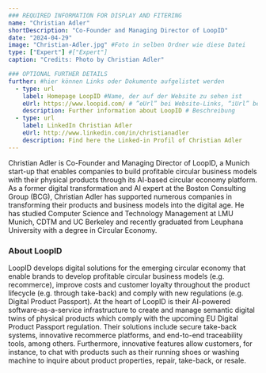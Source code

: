 ```yaml
---
### REQUIRED INFORMATION FOR DISPLAY AND FITERING
name: "Christian Adler"
shortDescription: "Co-Founder and Managing Director of LoopID"
date: "2024-04-29"
image: "Christian-Adler.jpg" #Foto in selben Ordner wie diese Datei
type: ["Expert"] #["Expert"]
caption: "Credits: Photo by Christian Adler"

### OPTIONAL FURTHER DETAILS
further: #hier können Links oder Dokumente aufgelistet werden
  - type: url
    label: Homepage LoopID #Name, der auf der Website zu sehen ist
    eUrl: https://www.loopid.com/ # ”eUrl” bei Website-Links, “iUrl” bei Dokumenten/Fotos
    description: Further information about LoopID # Beschreibung
  - type: url
    label: LinkedIn Christian Adler
    eUrl: http://www.linkedin.com/in/christianadler
    description: Find here the Linked-in Profil of Christian Adler
---
```


Christian Adler is Co-Founder and Managing Director of LoopID, a Munich start-up that enables companies to build profitable circular business models with their physical products through its AI-based circular economy platform. As a former digital transformation and AI expert at the Boston Consulting Group (BCG), Christian Adler has supported numerous companies in transforming their products and business models into the digital age. He has studied Computer Science and Technology Management at LMU Munich, CDTM and UC Berkeley and recently graduated from Leuphana University with a degree in Circular Economy.

### About LoopID

LoopID develops digital solutions for the emerging circular economy that enable brands to develop profitable circular business models (e.g. recommerce), improve costs and customer loyalty throughout the product lifecycle (e.g. through take-back) and comply with new regulations (e.g. Digital Product Passport).
At the heart of LoopID is their AI-powered software-as-a-service infrastructure to create and manage semantic digital twins of physical products which comply with the upcoming EU Digital Product Passport regulation. Their solutions include secure take-back systems, innovative recommerce platforms, and end-to-end traceability tools, among others.
Furthermore, innovative features allow customers, for instance, to chat with products such as their running shoes or washing machine to inquire about product properties, repair, take-back, or resale.